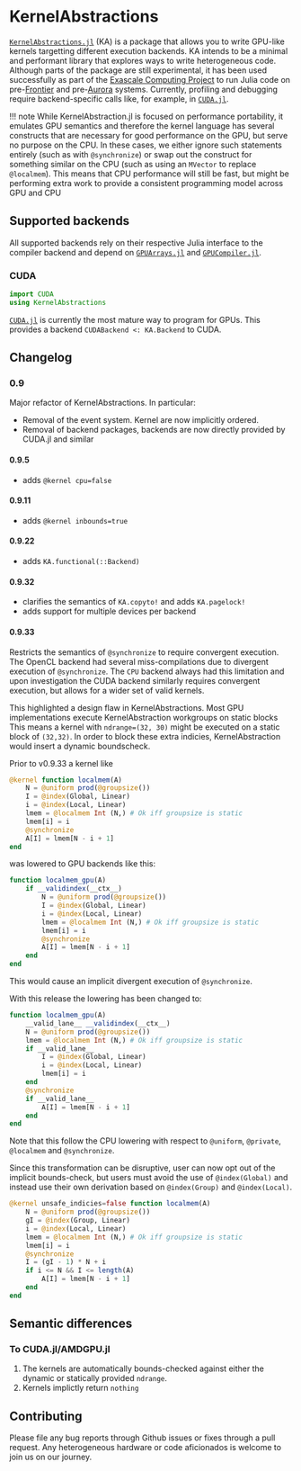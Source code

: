 # KernelAbstractions

[`KernelAbstractions.jl`](https://github.com/JuliaGPU/KernelAbstractions.jl) (KA) is
a package that allows you to write GPU-like kernels targetting different
execution backends. KA intends to be a minimal and
performant
library that explores ways to write heterogeneous code. Although parts of
the package are still experimental, it has been used successfully as part of the
[Exascale Computing Project](https://www.exascaleproject.org/) to run Julia code
on pre-[Frontier](https://www.olcf.ornl.gov/frontier/) and
pre-[Aurora](https://www.alcf.anl.gov/aurora)
systems. Currently, profiling and debugging require backend-specific calls like, for example, in
[`CUDA.jl`](https://cuda.juliagpu.org/dev/development/profiling/).

!!! note
    While KernelAbstraction.jl is focused on performance portability, it emulates GPU semantics and therefore the kernel language has several constructs that are necessary for good performance on the GPU, but serve no purpose on the CPU.
    In these cases, we either ignore such statements entirely (such as with `@synchronize`) or swap out the construct for something similar on the CPU (such as using an `MVector`  to replace `@localmem`).
    This means that CPU performance will still be fast, but might be performing extra work to provide a consistent programming model across GPU and CPU

## Supported backends
All supported backends rely on their respective Julia interface to the compiler
backend and depend on
[`GPUArrays.jl`](https://github.com/JuliaGPU/GPUArrays.jl) and
[`GPUCompiler.jl`](https://github.com/JuliaGPU/GPUCompiler.jl).

### CUDA
```julia
import CUDA
using KernelAbstractions
```
[`CUDA.jl`](https://github.com/JuliaGPU/CUDA.jl) is currently the most mature way to program for GPUs.
This provides a backend `CUDABackend <: KA.Backend` to CUDA.

## Changelog

### 0.9
Major refactor of KernelAbstractions. In particular:
- Removal of the event system. Kernel are now implicitly ordered.
- Removal of backend packages, backends are now directly provided by CUDA.jl and similar

#### 0.9.5
- adds `@kernel cpu=false` 

#### 0.9.11
- adds `@kernel inbounds=true`

#### 0.9.22
- adds `KA.functional(::Backend)`

#### 0.9.32
- clarifies the semantics of `KA.copyto!` and adds `KA.pagelock!`
- adds support for multiple devices per backend

#### 0.9.33
Restricts the semantics of `@synchronize` to require convergent execution.
The OpenCL backend had several miss-compilations due to divergent execution of `@synchronize`.
The `CPU` backend always had this limitation and upon investigation the CUDA backend similarly requires convergent execution,
but allows for a wider set of valid kernels.

This highlighted a design flaw in KernelAbstractions. Most GPU implementations execute KernelAbstraction workgroups on static blocks
This means a kernel with `ndrange=(32, 30)` might be executed on a static block of `(32,32)`. In order to block these extra indicies,
KernelAbstraction would insert a dynamic boundscheck.

Prior to v0.9.33 a kernel like

```julia
@kernel function localmem(A)
    N = @uniform prod(@groupsize())
    I = @index(Global, Linear)
    i = @index(Local, Linear)
    lmem = @localmem Int (N,) # Ok iff groupsize is static
    lmem[i] = i
    @synchronize
    A[I] = lmem[N - i + 1]
end
```

was lowered to GPU backends like this:

```julia
function localmem_gpu(A)
    if __validindex(__ctx__)
        N = @uniform prod(@groupsize())
        I = @index(Global, Linear)
        i = @index(Local, Linear)
        lmem = @localmem Int (N,) # Ok iff groupsize is static
        lmem[i] = i
        @synchronize
        A[I] = lmem[N - i + 1]
    end
end
```

This would cause an implicit divergent execution of `@synchronize`. 

With this release the lowering has been changed to:

```julia
function localmem_gpu(A)
    __valid_lane__ __validindex(__ctx__)
    N = @uniform prod(@groupsize())
    lmem = @localmem Int (N,) # Ok iff groupsize is static
    if __valid_lane__
        I = @index(Global, Linear)
        i = @index(Local, Linear)
        lmem[i] = i
    end
    @synchronize
    if __valid_lane__
        A[I] = lmem[N - i + 1]
    end
end
```

Note that this follow the CPU lowering with respect to `@uniform`, `@private`, `@localmem` and `@synchronize`.

Since this transformation can be disruptive, user can now opt out of the implicit bounds-check,
but users must avoid the use of `@index(Global)` and instead use their own derivation based on `@index(Group)` and `@index(Local)`.

```julia
@kernel unsafe_indicies=false function localmem(A)
    N = @uniform prod(@groupsize())
    gI = @index(Group, Linear)
    i = @index(Local, Linear)
    lmem = @localmem Int (N,) # Ok iff groupsize is static
    lmem[i] = i
    @synchronize
    I = (gI - 1) * N + i
    if i <= N && I <= length(A)
        A[I] = lmem[N - i + 1]
    end
end
```

## Semantic differences

### To CUDA.jl/AMDGPU.jl

1. The kernels are automatically bounds-checked against either the dynamic or statically
   provided `ndrange`.
2. Kernels implictly return `nothing`

## Contributing
Please file any bug reports through Github issues or fixes through a pull
request. Any heterogeneous hardware or code aficionados is welcome to join us on
our journey.
